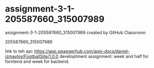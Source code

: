 # assignment-3-1-205587660_315007989
assignment-3-1-205587660_315007989 created by GitHub Classroom

205587660_315007989

link to teh api: https://app.swaggerhub.com/apis-docs/daniel-izmaylov/FootballSite/1.0.0
developtment assignment: week and half for forntend and week for backend. 
